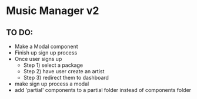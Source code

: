 # Music Manager v2

## TO DO:
* Make a Modal component
* Finish up sign up process
* Once user signs up
    * Step 1) select a package
    * Step 2) have user create an artist
    * Step 3) redirect them to dashboard
* make sign up process a modal
* add 'partial' components to a partial folder instead of components folder